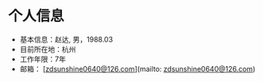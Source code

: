# 个人信息

- 基本信息：赵达, 男，1988.03
- 目前所在地：杭州
- 工作年限：7年
- 邮箱： [zdsunshine0640@126.com](mailto: zdsunshine0640@126.com)
